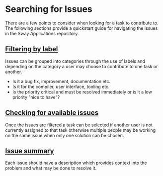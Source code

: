 # Searching for Issues

There are a few points to consider when looking for a task to contribute to.
The following sections provide a quickstart guide for navigating the issues in the Sway Applications repository.

## [Filtering by label](./filtering.md)

Issues can be grouped into categories through the use of labels and depending on the category a user may choose to contribute to one task or another.

- Is it a bug fix, improvement, documentation etc.
- Is it for the compiler, user interface, tooling etc.
- Is the priority critical and must be resolved immediately or is it a low priority "nice to have"?

## [Checking for available issues](./assignment.md)

Once the issues are filtered a task can be selected if another user is not currently assigned to that task otherwise multiple people may be working on the same issue when only one solution can be chosen.

## [Issue summary](./summary.md)

Each issue should have a description which provides context into the problem and what may be done to resolve it. 

